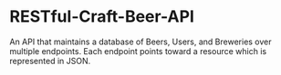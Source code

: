 # RESTful-Craft-Beer-API
An API that maintains a database of Beers, Users, and Breweries over multiple endpoints. Each endpoint points toward a resource which is represented in JSON.
